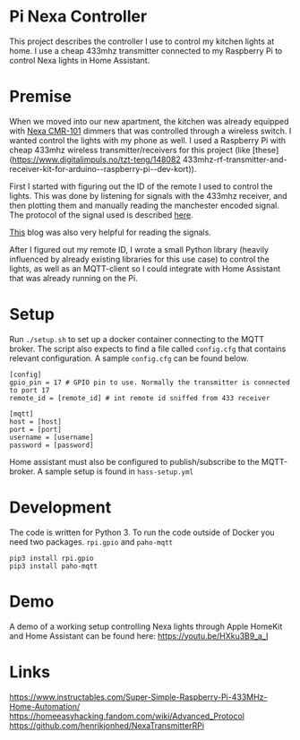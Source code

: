 # Pi Nexa Controller

This project describes the controller I use to control my kitchen lights at home. I use a
cheap 433mhz transmitter connected to my Raspberry Pi to control Nexa lights in Home Assistant.

# Premise

When we moved into our new apartment, the kitchen was already equipped with [Nexa CMR-101](https://nexa.se/smarta-hem/systemnexa/inbyggnadsmottagare/cmr101) dimmers that was controlled through a wireless switch. I wanted control the lights with my phone as well. I used a Raspberry Pi with cheap 433mhz wireless transmitter/receivers for this project (like [these](https://www.digitalimpuls.no/tzt-teng/148082 433mhz-rf-transmitter-and-receiver-kit-for-arduino--raspberry-pi--dev-kort)).

First I started with figuring out the ID of the remote I used to control the lights. This was done by listening
for signals with the 433mhz receiver, and then plotting them and manually reading the manchester encoded signal. The
protocol of the signal used is described [here](https://homeeasyhacking.fandom.com/wiki/Advanced_Protocol).

[This](https://www.instructables.com/Super-Simple-Raspberry-Pi-433MHz-Home-Automation/) blog was also very helpful for
reading the signals.

After I figured out my remote ID, I wrote a small Python library (heavily influenced by already existing libraries for this use case) to control the lights, as well as an MQTT-client so I could integrate with Home Assistant that was already running on the Pi.

# Setup

Run `./setup.sh` to set up a docker container connecting to the MQTT broker. The script also expects
to find a file called `config.cfg` that contains relevant configuration. A sample `config.cfg` can be found below.

```
[config]
gpio_pin = 17 # GPIO pin to use. Normally the transmitter is connected to port 17
remote_id = [remote_id] # int remote id sniffed from 433 receiver

[mqtt]
host = [host]
port = [port]
username = [username]
password = [password]
```

Home assistant must also be configured to publish/subscribe to the MQTT-broker. A sample setup is found
in `hass-setup.yml`

# Development

The code is written for Python 3. To run the code outside of Docker you need two packages. `rpi.gpio` and `paho-mqtt`

```
pip3 install rpi.gpio
pip3 install paho-mqtt
```

# Demo

A demo of a working setup controlling Nexa lights through Apple HomeKit and Home Assistant can be found here: https://youtu.be/HXku3B9_a_I

# Links

https://www.instructables.com/Super-Simple-Raspberry-Pi-433MHz-Home-Automation/
https://homeeasyhacking.fandom.com/wiki/Advanced_Protocol
https://github.com/henrikjonhed/NexaTransmitterRPi
